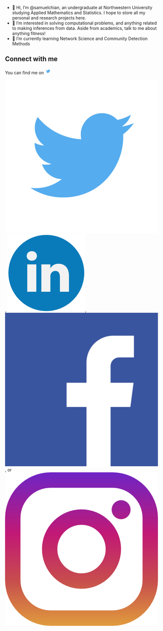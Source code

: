 - 👋 Hi, I’m @samuelchian, an undergraduate at Northwestern University studying Applied Mathematics and Statistics. I hope to store all my personal and research projects here.
- 👀 I’m interested in solving computational problems, and anything related to making inferences from data. Aside from academics, talk to me about anything fitness!
- 🌱 I’m currently learning Network Science and Community Detection Methods

## Connect with me
You can find me on <a href = https://twitter.com/ChianSamuel><img src="https://github.com/samuelchian/samuelchian/blob/main/twit.png" width=20></a>


[![Twitter][1.2]][1], [![LinkedIn][2.2]][2],[![Facebook][3.2]][3], or [![Instagram][4.2]][4]

<!-- Icons -->

[1.2]: https://github.com/samuelchian/samuelchian/blob/main/twit.png
[2.2]: https://github.com/samuelchian/samuelchian/blob/main/linkedin.png
[3.2]: https://github.com/samuelchian/samuelchian/blob/main/facebook.png
[4.2]: https://github.com/samuelchian/samuelchian/blob/main/instagram.png

<!-- Links to your social media accounts -->

[1]: https://twitter.com/ChianSamuel
[2]: https://www.linkedin.com/in/samuel-chian
[3]: https://www.instagram.com/itsimpulse
[4]: https://www.facebook.com/samuelhgchian/

<!---
samuelchian/samuelchian is a ✨ special ✨ repository because its `README.md` (this file) appears on your GitHub profile.
You can click the Preview link to take a look at your changes.
--->
